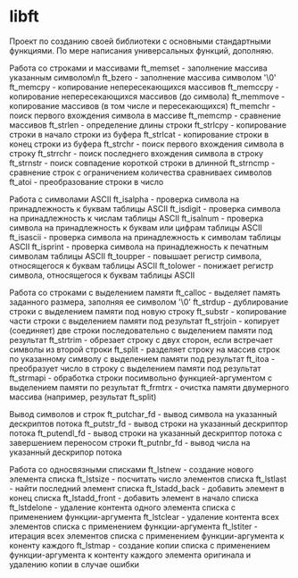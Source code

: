 # libft
Проект по созданию своей библиотеки с основными стандартными функциями.
По мере написания универсальных функций, дополняю.

Работа со строками и массивами
ft_memset		- заполнение массива указанным символом\n
ft_bzero		- заполнение массива символом '\0'
ft_memcpy		- копирование непересекающихся массивов
ft_memccpy		- копирование непересекающихся массивов (до символа)
ft_memmove		- копирование массивов (в том числе и пересекающихся)
ft_memchr		- поиск первого вхождения символа в массиве
ft_memcmp		- сравнение массивов
ft_strlen		- определение длины строки
ft_strlcpy		- копирование строки в начало строки из буфера
ft_strlcat		- копирование строки в конец строки из буфера
ft_strchr		- поиск первого вхождения символа в строку
ft_strrchr		- поиск последнего вхождения символа в строку
ft_strnstr		- поиск совпадение короткой строки в длинной
ft_strncmp		- сравнение строк с ограничением количества сравниваех символов
ft_atoi			- преобразование строки в число

Работа с символами ASCII
ft_isalpha		- проверка символа на принадлежность к буквам таблицы ASCII
ft_isdigit		- проверка символа на принадлежность к числам таблицы ASCII
ft_isalnum		- проверка символа на принадлежность к буквам или цифрам таблицы ASCII
ft_isascii		- проверка символа на принадлежность к символам таблицы ASCII
ft_isprint		- проверка символа на принадлежность к печатным символам таблицы ASCII
ft_toupper		- повышает регистр символа, относящегося к буквам таблицы ASCII
ft_tolower		- понижает регистр символа, относящегося к буквам таблицы ASCII

Работа со строками с выделением памяти
ft_calloc		- выделяет память заданного размера, заполняя ее символом '\0'
ft_strdup		- дублирование строки с выделением памяти под новую строку
ft_substr		- копирование части строки с выделением памяти под результат
ft_strjoin		- копирует (соединяет) две строки последовательно с выделением памяти под результат
ft_strtrim		- обрезает строку с двух сторон, если встречает символы из второй строки
ft_split		- разделяет строку на массив строк по указанному символу с выделением памяти под результат
ft_itoa			- преобразует число в строку с выделением памяти под результат
ft_strmapi		- обработка строки посимвольно функцией-аргументом с выделением памяти по результат
ft_frmtrx		- очистка памяти двумерного массива (например, результат ft_split)

Вывод символов и строк
ft_putchar_fd	- вывод символа на указанный дескриптов потока
ft_putstr_fd	- вывод строки на указанный дескриптор потока
ft_putendl_fd	- вывод строки на указанный дескриптор потока с завершением переносом строки
ft_putnbr_fd	- вывод числа на указанный дескрипор потока

Работа со односвязными списками
ft_lstnew		- создание нового элемента списка
ft_lstsize		- посчитать число элементов списка
ft_lstlast		- найти последний элемент списка
ft_lstadd_back	- добавить элемент в конец списка
ft_lstadd_front	- добавить элемент в начало списка
ft_lstdelone	- удаление контента одного элемента списка с применением функции-аргумента
ft_lstclear		- удаление контента всех элементов списка с применением функции-аргумента
ft_lstiter		- итерация всех элементов списка с применением функции-аргумента к коненту каждого
ft_lstmap		- создание копии списка с применением функции-аргумента
				к контенту каждого элемента оригинала и удалению копии в случае ошибки
